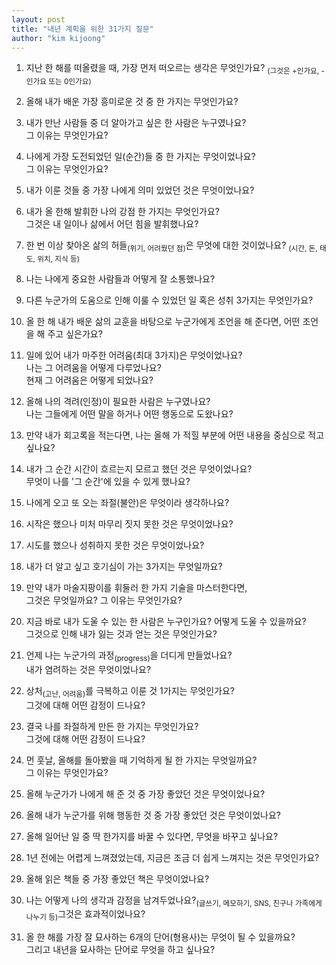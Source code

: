 ```yaml
---
layout: post
title: "내년 계획을 위한 31가지 질문"
author: "kim kijoong"
---
```


1. 지난 한 해를 떠올렸을 때, 가장 먼저 떠오르는 생각은 무엇인가요? <sub>(그것은 +인가요, -인가요 또는 0인가요)</sub>

2. 올해 내가 배운 가장 흥미로운 것 중 한 가지는 무엇인가요?

3. 내가 만난 사람들 중 더 알아가고 싶은 한 사람은 누구였나요?<br>그 이유는 무엇인가요?

4. 나에게 가장 도전되었던 일(순간)들 중 한 가지는 무엇이었나요?<br>그 이유는 무엇인가요?

5. 내가 이룬 것들 중 가장 나에게 의미 있었던 것은 무엇이었나요?

6. 내가 올 한해 발휘한 나의 강점 한 가지는 무엇인가요?<br>그것은 내 일이나 삶에서 어던 힘을 발휘했나요?

7. 한 번 이상 찾아온 삶의 허들<sub>(위기, 어려웠던 점)</sub>은 무엇에 대한 것이었나요? <sub>(시간, 돈, 태도, 위치, 지식 등)</sub>

8. 나는 나에게 중요한 사람들과 어떻게 잘 소통했나요?

9. 다른 누군가의 도움으로 인해 이룰 수 있었던 일 혹은 성취 3가지는 무엇인가요?

10. 올 한 해 내가 배운 삶의 교훈을 바탕으로 누군가에게 조언을 해 준다면, 어떤 조언을 해 주고 싶은가요?

11. 일에 있어 내가 마주한 어려움(최대 3가지)은 무엇이었나요?<br>나는 그 어려움을 어떻게 다루었나요?<br>현재 그 어려움은 어떻게 되었나요?

12. 올해 나의 격려(인정)이 필요한 사람은 누구였나요?<br>나는 그들에게 어떤 말을 하거나 어떤 행동으로 도왔나요?

13. 만약 내가 회고록을 적는다면, 나는 올해 가 적힐 부분에 어떤 내용을 중심으로 적고 싶나요?

14. 내가 그 순간 시간이 흐르는지 모르고 했던 것은 무엇이었나요?<br>무엇이 나를 '그 순간'에 있을 수 있게 했나요?

15. 나에게 오고 또 오는 좌절(불안)은 무엇이라 생각하나요?

16. 시작은 했으나 미처 마무리 짓지 못한 것은 무엇이었나요?

17. 시도를 했으나 성취하지 못한 것은 무엇이었나요?

18. 내가 더 알고 싶고 호기심이 가는 3가지는 무엇일까요?

19. 만약 내가 마술지팡이를 휘둘러 한 가지 기술을 마스터한다면,<br>그것은 무엇일까요? 그 이유는 무엇인가요?

20. 지금 바로 내가 도울 수 있는 한 사람은 누구인가요? 어떻게 도울 수 있을까요?<br>그것으로 인해 내가 잃는 것과 얻는 것은 무엇인가요?

21. 언제 나는 누군가의 과정<sub>(progress)</sub>을 더디게 만들었나요?<br>내가 염려하는 것은 무엇이었나요?

22. 상처<sub>(고난, 어려움)</sub>를 극복하고 이룬 것 1가지는 무엇인가요?<br>그것에 대해 어떤 감정이 드나요?

23. 결국 나를 좌절하게 만든 한 가지는 무엇인가요?<br>그것에 대해 어떤 감정이 드나요?

24. 먼 훗날, 올해를 돌아봤을 때 기억하게 될 한 가지는 무엇일까요?<br>그 이유는 무엇인가요?

25. 올해 누군가가 나에게 해 준 것 중 가장 좋았던 것은 무엇이었나요?

26. 올해 내가 누군가를 위해 행동한 것 중 가장 좋았던 것은 무엇이었나요?​

27. 올해 일어난 일 중 딱 한가지를 바꿀 수 있다면, 무엇을 바꾸고 싶나요?

28. 1년 전에는 어렵게 느껴졌었는데, 지금은 조금 더 쉽게 느껴지는 것은 무엇인가요?

29. 올해 읽은 책들 중 가장 좋았던 책은 무엇이었나요?

30. 나는 어떻게 나의 생각과 감정을 남겨두었나요?<sub>(글쓰기, 메모하기, SNS, 친구나 가족에게 나누기 등)</sub>그것은 효과적이었나요?

31. 올 한 해를 가장 잘 묘사하는 6개의 단어(형용사)는 무엇이 될 수 있을까요?<br>그리고 내년을 묘사하는 단어로 무엇을 하고 싶나요?
